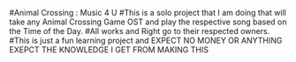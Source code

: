 #Animal Crossing : Music 4 U
#This is a solo project that I am doing that will take any Animal Crossing Game OST and play the respective song based on the Time of the Day.
#All works and Right go to their respected owners.
#This is just a fun learning project and EXPECT NO MONEY OR ANYTHING EXEPCT THE KNOWLEDGE I GET FROM MAKING THIS

